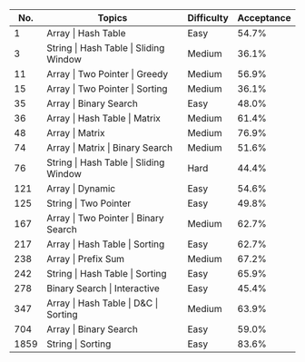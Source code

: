 | No.   | Topics                                | Difficulty | Acceptance    |
|-------|---------------------------------------|------------|---------------|
| 1     | Array \| Hash Table                   | Easy       | 54.7%         |
| 3     | String \| Hash Table \| Sliding Window| Medium     | 36.1%         |
| 11    | Array \| Two Pointer \| Greedy        | Medium     | 56.9%         |
| 15    | Array \| Two Pointer \| Sorting       | Medium     | 36.1%         |
| 35    | Array \| Binary Search                | Easy       | 48.0%         |
| 36    | Array \| Hash Table \| Matrix         | Medium     | 61.4%         |
| 48    | Array \| Matrix                       | Medium     | 76.9%         |
| 74    | Array \| Matrix \| Binary Search      | Medium     | 51.6%         |
| 76    | String \| Hash Table \| Sliding Window| Hard       | 44.4%         |
| 121   | Array \| Dynamic                      | Easy       | 54.6%         |
| 125   | String \| Two Pointer                 | Easy       | 49.8%         |
| 167   | Array \| Two Pointer \| Binary Search | Medium     | 62.7%         |
| 217   | Array \| Hash Table \| Sorting        | Easy       | 62.7%         |
| 238   | Array \| Prefix Sum                   | Medium     | 67.2%         |
| 242   | String \| Hash Table \| Sorting       | Easy       | 65.9%         |
| 278   | Binary Search \| Interactive          | Easy       | 45.4%         |
| 347   | Array \| Hash Table \| D&C \| Sorting | Medium     | 63.9%         |
| 704   | Array \| Binary Search                | Easy       | 59.0%         |
| 1859  | String \| Sorting                     | Easy       | 83.6%         |
